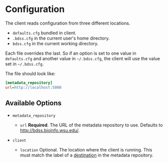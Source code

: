 # Configuration

The client reads configuration from three different locations.

* `defaults.cfg` bundled in client.
* `.bdss.cfg` in the current user's home directory.
* `bdss.cfg` in the current working directory.

Each file overrides the last. So if an option is set to one value in `defaults.cfg` and another value
in `~/.bdss.cfg`, the client will use the value set in `~/.bdss.cfg`.

The file should look like:

```ini
[metadata_repository]
url=http://localhost:5000
```

## Available Options

* `metadata_repository`

   * `url` **Required**. The URL of the metadata repository to use. Defaults to http://bdss.bioinfo.wsu.edu/.

* `client`

   * `location` Optional. The location where the client is running. This must match the label of a
   [destination](/metadata_repository/docs/DataModel.md#destination) in the metadata repository.
